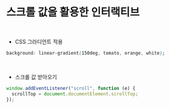 # 스크롤 값을 활용한 인터랙티브

<br>

- CSS 그라디언트 적용

```css
background: linear-gradient(150deg, tomato, orange, white);
```

<br>

- 스크롤 값 받아오기

```javascript
window.addEventListener("scroll", function (e) {
  scrollTop = document.documentElement.scrollTop;
});
```
